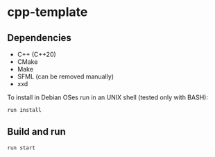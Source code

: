 # cpp-template

## Dependencies
- C++ (C++20)
- CMake
- Make
- SFML (can be removed manually)
- xxd

To install in Debian OSes run in an UNIX shell (tested only with BASH):
```bash
run install
```

## Build and run
```bash
run start
```
